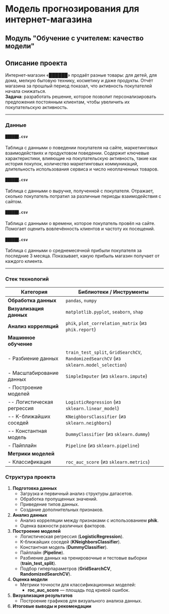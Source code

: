 # Модель прогнозирования для интернет-магазина

## Модуль "Обучение с учителем: качество модели"

## Описание проекта
Интернет-магазин «██████» продаёт разные товары: для детей, для дома, мелкую бытовую технику, косметику и даже продукты. Отчёт магазина за прошлый период показал, что активность покупателей начала снижаться.\
**Задача**: разработать решение, которое позволит персонализировать предложения постоянным клиентам, чтобы увеличить их покупательскую активность.

---

### Данные
#### **`██████.csv`**  
Таблица с данными о поведении покупателя на сайте, маркетинговых взаимодействиях и продуктовом поведении. Содержит ключевые характеристики, влияющие на покупательскую активность, такие как история покупок, количество маркетинговых коммуникаций, длительность использования сервиса и число неоплаченных товаров.

#### **`██████.csv`**  
Таблица с данными о выручке, полученной с покупателя. Отражает, сколько покупатель потратил за различные периоды взаимодействия с сайтом.

#### **`██████.csv`**  
Таблица с данными о времени, которое покупатель провёл на сайте. Помогает оценить вовлечённость клиентов и частоту их посещений.

#### **`██████.csv`**  
Таблица с данными о среднемесячной прибыли покупателя за последние 3 месяца. Показывает, какую прибыль магазин получает от каждого клиента.

---

### Стек технологий
| Категория | Библиотеки / Инструменты |
|-----------|--------------------------|
| **Обработка данных** | `pandas`, `numpy` |
| **Визуализация данных** | `matplotlib.pyplot`, `seaborn`, `shap` |
| **Анализ корреляций** | `phik`, `plot_correlation_matrix` (из `phik.report`) |
| **Машинное обучение** |  
| - Разбиение данных | `train_test_split`, `GridSearchCV`, `RandomizedSearchCV` (из `sklearn.model_selection`) |  
| - Масштабирование данных | `SimpleImputer` (из `sklearn.impute`) |  
| - Построение моделей |  
| -- Логистическая регрессия | `LogisticRegression` (из `sklearn.linear_model`) |  
| -- K-ближайших соседей | `KNeighborsClassifier` (из `sklearn.neighbors`) |  
| -- Константная модель | `DummyClassifier` (из `sklearn.dummy`) |  
| - Пайплайн | `Pipeline` (из `sklearn.pipeline`) |  
| **Метрики моделей** |  
| - Классификация | `roc_auc_score` (из `sklearn.metrics`) |

### Структура проекта
1. **Подготовка данных**
   - Загрузка и первичный анализ структуры датасетов.
   - Обработка пропущенных значений.
   - Приведение типов данных.
   - Создание дополнительных признаков.
2. **Анализ данных**
   - Анализ корреляции между признаками с использованием **phik**.
   - Оценка важности различных факторов.
3. **Построение моделей**
   - Логистическая регрессия (**LogisticRegression**).
   - K-ближайших соседей (**KNeighborsClassifier**).
   - Константная модель (**DummyClassifier**).
   - Пайплайн (**Pipeline**).
   - Разбиение данных на тренировочные и тестовые выборки (**train_test_split**).
   - Подбор гиперпараметров (**GridSearchCV**, **RandomizedSearchCV**).
4. **Оценка модели**
   - Метрики точности для классификационных моделей:
     - **roc_auc_score** — площадь под кривой ошибок.
5. **Визуализация результатов**
   - Построение графиков для визуального анализа данных.
6. **Итоговые выводы и рекомендации**